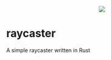 <p align="center">
  <img src="https://cdn.discordapp.com/attachments/947092663914623016/1019351344773075075/unknown.png">
</p>

# raycaster
A simple raycaster written in Rust
